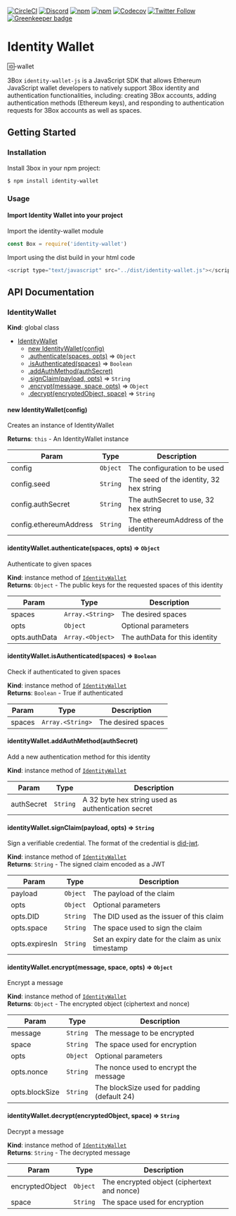 [![CircleCI](https://img.shields.io/circleci/project/github/3box/identity-wallet.svg?style=for-the-badge)](https://circleci.com/gh/3box/identity-wallet)
[![Discord](https://img.shields.io/discord/484729862368526356.svg?style=for-the-badge)](https://discordapp.com/invite/Z3f3Cxy)
[![npm](https://img.shields.io/npm/dt/3box.svg?style=for-the-badge)](https://www.npmjs.com/package/3box)
[![npm](https://img.shields.io/npm/v/3box.svg?style=for-the-badge)](https://www.npmjs.com/package/3box)
[![Codecov](https://img.shields.io/codecov/c/github/3box/identity-wallet.svg?style=for-the-badge)](https://codecov.io/gh/3box/identity-wallet)
[![Twitter Follow](https://img.shields.io/twitter/follow/3boxdb.svg?style=for-the-badge&label=Twitter)](https://twitter.com/3boxdb)
[![Greenkeeper badge](https://badges.greenkeeper.io/3box/identity-wallet.svg)](https://greenkeeper.io/)

# Identity Wallet
🆔-wallet

3Box `identity-wallet-js` is a JavaScript SDK that allows Ethereum JavaScript wallet developers to natively support 3Box identity and authentication functionalities, including: creating 3Box accounts, adding authentication methods (Ethereum keys), and responding to authentication requests for 3Box accounts as well as spaces.


## Getting Started
### <a name="install"></a>Installation
Install 3box in your npm project:
```
$ npm install identity-wallet
```

### <a name="usage"></a>Usage
#### Import Identity Wallet into your project
Import the identity-wallet module
```js
const Box = require('identity-wallet')
```
Import using the dist build in your html code
```js
<script type="text/javascript" src="../dist/identity-wallet.js"></script>
```

## <a name="api"></a> API Documentation
<a name="IdentityWallet"></a>

### IdentityWallet
**Kind**: global class  

* [IdentityWallet](#IdentityWallet)
    * [new IdentityWallet(config)](#new_IdentityWallet_new)
    * [.authenticate(spaces, opts)](#IdentityWallet+authenticate) ⇒ <code>Object</code>
    * [.isAuthenticated(spaces)](#IdentityWallet+isAuthenticated) ⇒ <code>Boolean</code>
    * [.addAuthMethod(authSecret)](#IdentityWallet+addAuthMethod)
    * [.signClaim(payload, opts)](#IdentityWallet+signClaim) ⇒ <code>String</code>
    * [.encrypt(message, space, opts)](#IdentityWallet+encrypt) ⇒ <code>Object</code>
    * [.decrypt(encryptedObject, space)](#IdentityWallet+decrypt) ⇒ <code>String</code>

<a name="new_IdentityWallet_new"></a>

#### new IdentityWallet(config)
Creates an instance of IdentityWallet

**Returns**: <code>this</code> - An IdentityWallet instance  

| Param | Type | Description |
| --- | --- | --- |
| config | <code>Object</code> | The configuration to be used |
| config.seed | <code>String</code> | The seed of the identity, 32 hex string |
| config.authSecret | <code>String</code> | The authSecret to use, 32 hex string |
| config.ethereumAddress | <code>String</code> | The ethereumAddress of the identity |

<a name="IdentityWallet+authenticate"></a>

#### identityWallet.authenticate(spaces, opts) ⇒ <code>Object</code>
Authenticate to given spaces

**Kind**: instance method of [<code>IdentityWallet</code>](#IdentityWallet)  
**Returns**: <code>Object</code> - The public keys for the requested spaces of this identity  

| Param | Type | Description |
| --- | --- | --- |
| spaces | <code>Array.&lt;String&gt;</code> | The desired spaces |
| opts | <code>Object</code> | Optional parameters |
| opts.authData | <code>Array.&lt;Object&gt;</code> | The authData for this identity |

<a name="IdentityWallet+isAuthenticated"></a>

#### identityWallet.isAuthenticated(spaces) ⇒ <code>Boolean</code>
Check if authenticated to given spaces

**Kind**: instance method of [<code>IdentityWallet</code>](#IdentityWallet)  
**Returns**: <code>Boolean</code> - True if authenticated  

| Param | Type | Description |
| --- | --- | --- |
| spaces | <code>Array.&lt;String&gt;</code> | The desired spaces |

<a name="IdentityWallet+addAuthMethod"></a>

#### identityWallet.addAuthMethod(authSecret)
Add a new authentication method for this identity

**Kind**: instance method of [<code>IdentityWallet</code>](#IdentityWallet)  

| Param | Type | Description |
| --- | --- | --- |
| authSecret | <code>String</code> | A 32 byte hex string used as authentication secret |

<a name="IdentityWallet+signClaim"></a>

#### identityWallet.signClaim(payload, opts) ⇒ <code>String</code>
Sign a verifiable credential. The format of the credential is [did-jwt](https://github.com/uport-project/did-jwt).

**Kind**: instance method of [<code>IdentityWallet</code>](#IdentityWallet)  
**Returns**: <code>String</code> - The signed claim encoded as a JWT  

| Param | Type | Description |
| --- | --- | --- |
| payload | <code>Object</code> | The payload of the claim |
| opts | <code>Object</code> | Optional parameters |
| opts.DID | <code>String</code> | The DID used as the issuer of this claim |
| opts.space | <code>String</code> | The space used to sign the claim |
| opts.expiresIn | <code>String</code> | Set an expiry date for the claim as unix timestamp |

<a name="IdentityWallet+encrypt"></a>

#### identityWallet.encrypt(message, space, opts) ⇒ <code>Object</code>
Encrypt a message

**Kind**: instance method of [<code>IdentityWallet</code>](#IdentityWallet)  
**Returns**: <code>Object</code> - The encrypted object (ciphertext and nonce)  

| Param | Type | Description |
| --- | --- | --- |
| message | <code>String</code> | The message to be encrypted |
| space | <code>String</code> | The space used for encryption |
| opts | <code>Object</code> | Optional parameters |
| opts.nonce | <code>String</code> | The nonce used to encrypt the message |
| opts.blockSize | <code>String</code> | The blockSize used for padding (default 24) |

<a name="IdentityWallet+decrypt"></a>

#### identityWallet.decrypt(encryptedObject, space) ⇒ <code>String</code>
Decrypt a message

**Kind**: instance method of [<code>IdentityWallet</code>](#IdentityWallet)  
**Returns**: <code>String</code> - The decrypted message  

| Param | Type | Description |
| --- | --- | --- |
| encryptedObject | <code>Object</code> | The encrypted object (ciphertext and nonce) |
| space | <code>String</code> | The space used for encryption |

